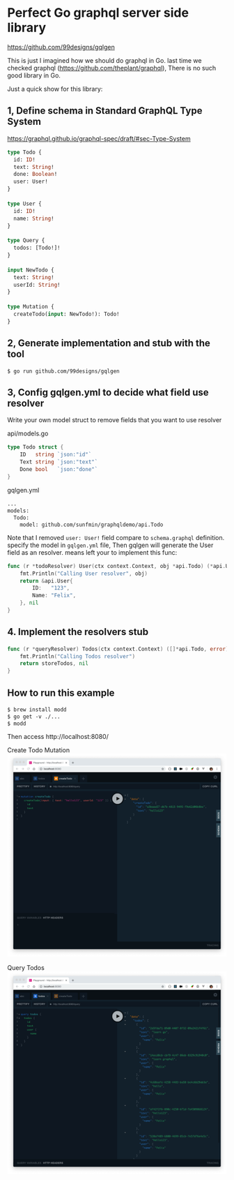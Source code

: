 # Perfect Go graphql server side library

https://github.com/99designs/gqlgen

This is just I imagined how we should do graphql in Go. last time we checked graphql (https://github.com/theplant/graphql), There is no such good library in Go.

Just a quick show for this library:

## 1, Define schema in Standard GraphQL Type System

https://graphql.github.io/graphql-spec/draft/#sec-Type-System

```graphql
type Todo {
  id: ID!
  text: String!
  done: Boolean!
  user: User!
}

type User {
  id: ID!
  name: String!
}

type Query {
  todos: [Todo!]!
}

input NewTodo {
  text: String!
  userId: String!
}

type Mutation {
  createTodo(input: NewTodo!): Todo!
}

```

## 2, Generate implementation and stub with the tool

```
$ go run github.com/99designs/gqlgen
```

## 3, Config gqlgen.yml to decide what field use resolver

Write your own model struct to remove fields that you want to use resolver

api/models.go
```go
type Todo struct {
	ID   string `json:"id"`
	Text string `json:"text"`
	Done bool   `json:"done"`
}
```

gqlgen.yml
```
...
models:
  Todo:
    model: github.com/sunfmin/graphqldemo/api.Todo
```

Note that I removed `user: User!` field compare to `schema.graphql` definition. specify the model in `gqlgen.yml` file, Then gqlgen will generate the User field as an resolver. means left your to implement this func:

```go
func (r *todoResolver) User(ctx context.Context, obj *api.Todo) (*api.User, error) {
	fmt.Println("Calling User resolver", obj)
	return &api.User{
		ID:   "123",
		Name: "Felix",
	}, nil
}
```


## 4. Implement the resolvers stub

```go
func (r *queryResolver) Todos(ctx context.Context) ([]*api.Todo, error) {
	fmt.Println("Calling Todos resolver")
	return storeTodos, nil
}
```

## How to run this example

```
$ brew install modd
$ go get -v ./...
$ modd
```

Then access http://localhost:8080/

Create Todo Mutation
![](./files/createTodo.png)

Query Todos
![](./files/todos.png)
